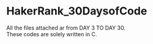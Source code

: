 # HakerRank_30DaysofCode
All the files attached ar from DAY 3 TO DAY 30.  
These codes are solely written in C.
